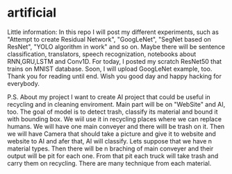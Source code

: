 # artificial
Little information:
In this repo I will post my different experiments, such as "Attempt to create Residual Network", "GoogLeNet", "SegNet based on ResNet", "YOLO algorithm in work" and so on.
Maybe there will be sentence classification, translators, speech recognization, notebooks about RNN,GRU,LSTM and Conv1D.
For today, I posted my scratch ResNet50 that trains on MNIST database.
Soon, I will upload GoogLeNet example, too.
Thank you for reading until end.
Wish you good day and happy hacking for everybody.


P.S. About my project
I want to create AI project that could be useful in recycling and in cleaning enviroment. Main part will be on "WebSite" and AI, too. The goal of model is to detect trash, classify its material and bound it with bounding box. We wiil use it in recycling places where we can replace humans. We will have one main conveyer and there willl be trash on it. Then we will have Camera that should take a picture and give it to website and website to AI and afer that, AI will classify. Lets suppose that we have n material types. Then there will be n braching of main conveyer and their output will be pit for each one. From that pit each truck will take trash and carry them on recycling. There are many technique from each material. 

